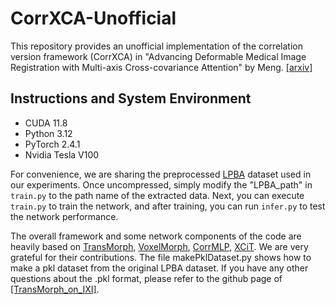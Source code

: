 # CorrXCA-Unofficial
This repository provides an unofficial implementation of the correlation version framework (CorrXCA) in "Advancing Deformable Medical Image Registration with Multi-axis Cross-covariance Attention" by Meng. 
[[arxiv]](https://arxiv.org/abs/2412.18545)

## Instructions and System Environment
- CUDA 11.8
- Python 3.12
- PyTorch 2.4.1
- Nvidia Tesla V100

For convenience, we are sharing the preprocessed [LPBA](https://drive.usercontent.google.com/download?id=1mFzZDn2qPAiP1ByGZ7EbsvEmm6vrS5WO&export=download&authuser=0) dataset used in our experiments. Once uncompressed, simply modify the "LPBA_path" in `train.py` to the path name of the extracted data. Next, you can execute `train.py` to train the network, and after training, you can run `infer.py` to test the network performance. 

The overall framework and some network components of the code are heavily based on [TransMorph](https://github.com/junyuchen245/TransMorph_Transformer_for_Medical_Image_Registration), [VoxelMorph](https://github.com/voxelmorph/voxelmorph), [CorrMLP](https://github.com/MungoMeng/Registration-CorrMLP), [XCiT](https://github.com/facebookresearch/xcit). We are very grateful for their contributions. The file makePklDataset.py shows how to make a pkl dataset from the original LPBA dataset. If you have any other questions about the .pkl format, please refer to the github page of [[TransMorph_on_IXI]](https://github.com/junyuchen245/TransMorph_Transformer_for_Medical_Image_Registration/blob/main/IXI/TransMorph_on_IXI.md). 
